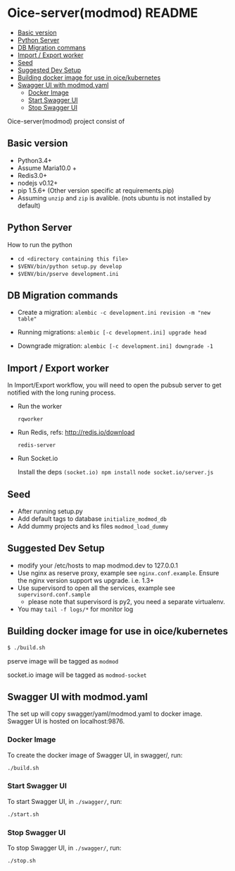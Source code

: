 Oice-server(modmod) README
==================

- [Basic version](#basic-version)
- [Python Server](#python-server)
- [DB Migration commans](#db-migration-commands)
- [Import / Export worker](#import-export-worker)
- [Seed](#seed)
- [Suggested Dev Setup](#suggested-dev-setup)
- [Building docker image for use in oice/kubernetes](#building-docker-image-for-use-in-oice-kubernetes)
- [Swagger UI with modmod.yaml](#swagger-ui-with-modmod.yaml)
  - [Docker Image](#docker-image)
  - [Start Swagger UI](#start-swaggerui)
  - [Stop Swagger UI](#stop-swaggerui)

Oice-server(modmod) project consist of 

Basic version
-------------
- Python3.4+
- Assume Maria10.0 +
- Redis3.0+
- nodejs v0.12+
- pip 1.5.6+ (Other version specific at requirements.pip)
- Assuming `unzip` and `zip` is avalible. (nots ubuntu is not installed by
  default)

Python Server
---------------
How to run the python 
- `cd <directory containing this file>`
- `$VENV/bin/python setup.py develop`
- `$VENV/bin/pserve development.ini`

DB Migration commands
---------------------
- Create a migration:
    `alembic -c development.ini revision -m "new table"`

- Running migrations:
    `alembic [-c development.ini] upgrade head`

- Downgrade migration:
    `alembic [-c development.ini] downgrade -1`

Import / Export worker
-----------------------
In Import/Export workflow, you will need to open the pubsub server to get
notified with the long runing process.

- Run the worker

    `rqworker`

- Run Redis, refs: http://redis.io/download

    `redis-server`

- Run Socket.io

    Install the deps `(socket.io) npm install`
    `node socket.io/server.js`

Seed
-----
- After running setup.py
- Add default tags to database `initialize_modmod_db`
- Add dummy projects and ks files `modmod_load_dummy`

Suggested Dev Setup
-------------------
- modify your /etc/hosts to map modmod.dev to 127.0.0.1
- Use nginx as reserve proxy, example see `nginx.conf.example`. Ensure the nginx
  version support ws upgrade. i.e. 1.3+
- Use supervisord to open all the services, example see `supervisord.conf.sample`
    - please note that supervisord is py2, you need a separate virtualenv.
- You may `tail -f logs/*` for monitor log

## Building docker image for use in oice/kubernetes
```bash
$ ./build.sh
```

pserve image will be tagged as `modmod`

socket.io image will be tagged as `modmod-socket`

## Swagger UI with modmod.yaml
The set up will copy swagger/yaml/modmod.yaml to docker image. Swagger UI is hosted on localhost:9876.

### Docker Image
To create the docker image of Swagger UI, in swagger/, run:
```bash
./build.sh
```

### Start Swagger UI
To start Swagger UI, in `./swagger/`, run:
```bash
./start.sh
```

### Stop Swagger UI
To stop Swagger UI, in `./swagger/`, run:
```bash
./stop.sh
```
